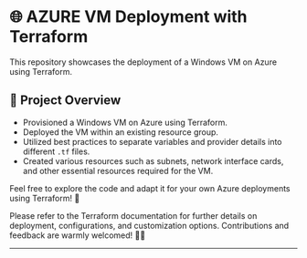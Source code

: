 # 🌐 AZURE VM Deployment with Terraform

This repository showcases the deployment of a Windows VM on Azure using Terraform. 

## 🚀 Project Overview

- Provisioned a Windows VM on Azure using Terraform.
- Deployed the VM within an existing resource group.
- Utilized best practices to separate variables and provider details into different `.tf` files.
- Created various resources such as subnets, network interface cards, and other essential resources required for the VM.

Feel free to explore the code and adapt it for your own Azure deployments using Terraform! 🌟

Please refer to the Terraform documentation for further details on deployment, configurations, and customization options. Contributions and feedback are warmly welcomed! 🙌🔧

---

